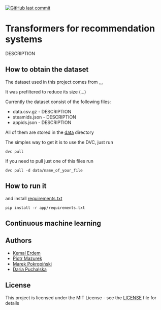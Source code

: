 [![GitHub last commit](https://img.shields.io/github/last-commit/tugot17/Data-Science-Project-Template)](https://github.com/tugot17/Data-Science-Project-Template/)

# Transformers for recommendation systems

DESCRIPTION

## How to obtain the dataset

The dataset used in this project comes from [...]()

It was prefiltered to reduce its size (...)

Currently the dataset consist of the following files:

* data.csv.gz - DESCRIPTION
* steamids.json - DESCRIPTION
* appids.json - DESCRIPTION

All of them are stored in the [data](data) directory

The simples way to get it is to use the DVC, just run 

```
dvc pull
```

If you need to pull just one of this files run

```
dvc pull -d data/name_of_your_file
```

## How to run it


and install [requirements.txt](app/requirements.txt)

```
pip install -r app/requirements.txt
```


## Continuous machine learning


## Authors

* [Kemal Erdem](https://github.com/burnpiro)
* [Piotr Mazurek](https://github.com/tugot17)
* [Marek Pokropiński](https://github.com/MarekPokropinski)
* [Daria Puchalska](https://github.com/d4ria)

## License

This project is licensed under the MIT License - see the [LICENSE](LICENSE) file for details
